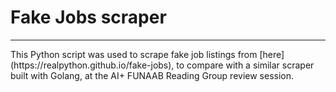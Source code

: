 # Fake Jobs scraper
<hr>  
This Python script was used to scrape fake job listings from [here](https://realpython.github.io/fake-jobs), to compare with a similar scraper built with Golang, at the AI+ FUNAAB Reading Group review session.
